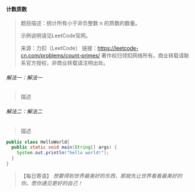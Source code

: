 #### 计数质数

> 题目描述：统计所有小于非负整数 n 的质数的数量。
>
> 示例说明请见LeetCode官网。
>
> 来源：力扣（LeetCode）
>链接：https://leetcode-cn.com/problems/count-primes/
> 著作权归领扣网络所有。商业转载请联系官方授权，非商业转载请注明出处。

###### 解法一：解法一

> 描述

###### 解法二：解法二

> 描述

```java
public class HelloWorld{
  public static void main(String[] args) {
    System.out.println("hello world!");
  }
}
```

> 【每日寄语】 *想要得到世界最美好的东西，那就先让世界看看最美好的你。愿你遇见更好的自己！* 

